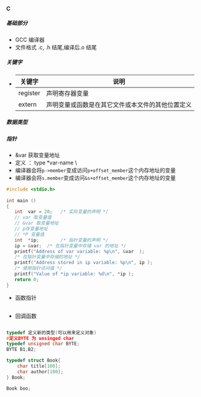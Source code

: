 #### C

##### 基础部分

- GCC 编译器
- 文件格式 .c, .h 结尾,编译后.o 结尾

##### 关键字

- | 关键字   | 说明                                             |
  | -------- | ------------------------------------------------ |
  | register | 声明寄存器变量                                   |
  | extern   | 声明变量或函数是在其它文件或本文件的其他位置定义 |

##### 数据类型



##### 指针

- &var 获取变量地址
- 定义 ： type \*var-name \
- 编译器会将`p->member`变成访问`p+offset_member`这个内存地址的变量
- 编译器会将`s.member`变成访问`&s+offset_member`这个内存地址的变量

```C
#include <stdio.h>
 
int main ()
{
   int  var = 20;   /* 实际变量的声明 */
   // var 取变量值
   // &var 取变量地址
   // p存变量地址
   // *P 变量值
   int  *ip;        /* 指针变量的声明 */ 
   ip = &var;  /* 在指针变量中存储 var 的地址 */ 
   printf("Address of var variable: %p\n", &var  );
   /* 在指针变量中存储的地址 */
   printf("Address stored in ip variable: %p\n", ip );
   /* 使用指针访问值 */
   printf("Value of *ip variable: %d\n", *ip );
   return 0;
}
```

- 函数指针

  ```c
  
  ```

  

- 回调函数

  ```c
  
  ```

```c
typedef 定义新的类型(可以用来定义对象)
#定义BYTE 为 unsinged char
typedef unsigned char BYTE;
BYTE B1,B2;

typedef struct Book{
    char title[100];
    char author[100];
} Book;

Book boo;


```

